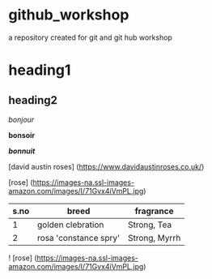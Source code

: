 # github_workshop
a repository created for git and git hub workshop
# heading1
## heading2

*bonjour*

**bonsoir**

***bonnuit***

[david austin roses] (https://www.davidaustinroses.co.uk/)

[rose] (https://images-na.ssl-images-amazon.com/images/I/71Gvx4iVmPL.jpg)

|s.no|breed|fragrance|
|----|-----|---------|
|1|golden clebration|Strong, Tea|
|2|rosa 'constance spry'|Strong, Myrrh|

! [rose] (https://images-na.ssl-images-amazon.com/images/I/71Gvx4iVmPL.jpg)
